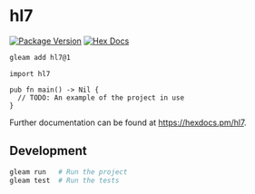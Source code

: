 # hl7

[![Package Version](https://img.shields.io/hexpm/v/hl7)](https://hex.pm/packages/hl7)
[![Hex Docs](https://img.shields.io/badge/hex-docs-ffaff3)](https://hexdocs.pm/hl7/)

```sh
gleam add hl7@1
```
```gleam
import hl7

pub fn main() -> Nil {
  // TODO: An example of the project in use
}
```

Further documentation can be found at <https://hexdocs.pm/hl7>.

## Development

```sh
gleam run   # Run the project
gleam test  # Run the tests
```
